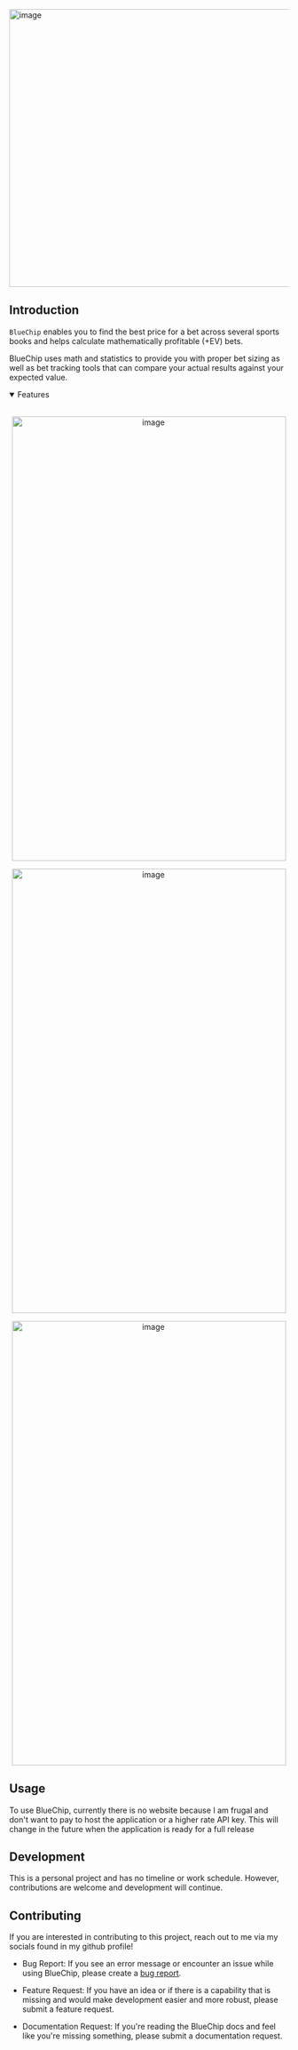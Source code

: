 <img width="1500" height="500" alt="image" src="https://github.com/user-attachments/assets/a06b619c-49d6-4716-ac85-61b1139f25f1" />


## Introduction

`BlueChip` enables you to find the best price for a bet across several sports books and helps calculate mathematically profitable (+EV) bets.

BlueChip uses math and statistics to provide you with proper bet sizing as well as bet tracking tools that can compare your actual results against your expected value. 

<details open>
<summary>
 Features
</summary> <br />

<p align="center">
    <img width="99%" height="800" alt="image" src="https://github.com/user-attachments/assets/dee33139-f116-475f-a810-ad86360cddd6" alt="sportsbook-screen"/>
</p>
<p align="center">
    <img width="99%" height="800" alt="image" src="https://github.com/user-attachments/assets/4971be1e-3342-460a-9f36-78e5286c0d06" alt="plus-ev"/>
</p> 
<p align="center">
    <img width="99%" height="800" alt="image" src="https://github.com/user-attachments/assets/7c188b41-650b-426e-b37f-addbf41cfed1" alt="dashboard"/>
</p>

</details>

## Usage 
To use BlueChip, currently there is no website because I am frugal and don't want to pay to host the application or a higher rate API key. This will change in the future when the application is ready for a full release

## Development
This is a personal project and has no timeline or work schedule. However, contributions are welcome and development will continue. 



<a name="contributing_anchor"></a>
## Contributing

If you are interested in contributing to this project, reach out to me via my socials found in my github profile!

- Bug Report: If you see an error message or encounter an issue while using BlueChip, please create a [bug report](https://github.com/bennybebo/BlueChipWebApp/issues/new).

- Feature Request: If you have an idea or if there is a capability that is missing and would make development easier and more robust, please submit a feature request.

- Documentation Request: If you're reading the BlueChip docs and feel like you're missing something, please submit a documentation request.


